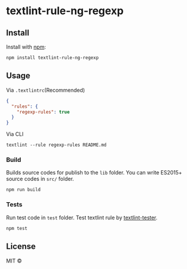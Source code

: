 # textlint-rule-ng-regexp

## Install

Install with [npm](https://www.npmjs.com/):

    npm install textlint-rule-ng-regexp

## Usage

Via `.textlintrc`(Recommended)

```json
{
  "rules": {
    "regexp-rules": true
  }
}
```

Via CLI

```
textlint --rule regexp-rules README.md
```

### Build

Builds source codes for publish to the `lib` folder.
You can write ES2015+ source codes in `src/` folder.

    npm run build

### Tests

Run test code in `test` folder.
Test textlint rule by [textlint-tester](https://github.com/textlint/textlint-tester 'textlint-tester').

    npm test

## License

MIT ©
